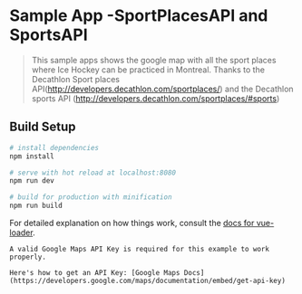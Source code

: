 # Sample App -SportPlacesAPI and SportsAPI
 > This sample apps shows the google map with all the sport places where Ice Hockey can be practiced in Montreal.
 > Thanks to the Decathlon Sport places API(http://developers.decathlon.com/sportplaces/) and the Decathlon sports API (http://developers.decathlon.com/sportplaces/#sports)

## Build Setup

``` bash
# install dependencies
npm install

# serve with hot reload at localhost:8080
npm run dev

# build for production with minification
npm run build
```

For detailed explanation on how things work, consult the [docs for vue-loader](http://vuejs.github.io/vue-loader).


```
A valid Google Maps API Key is required for this example to work properly.

Here's how to get an API Key: [Google Maps Docs](https://developers.google.com/maps/documentation/embed/get-api-key)
```

